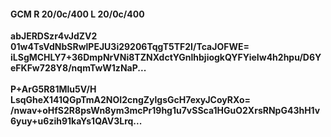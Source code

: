 #### GCM R 20/0c/400 L 20/0c/400
**abJERDSzr4vJdZV2**<br/>**01w4TsVdNbSRwlPEJU3i29206TqgT5TF2I/TcaJOFWE=**<br/>**iLSgMCHLY7+36DmpNrVNi8TZNXdctYGnlhbjiogkQYFYieIw4h2hpu/D6YeFKFw728Y8/nqmTwW1zNaP...**<br/><br/>
**P+ArG5R81Mlu5V/H**<br/>**LsqGheX141QGpTmA2NOI2cngZylgsGcH7exyJCoyRXo=**<br/>**/nwav+oHfS2R8psWn8ym3mcPr19hg1u7vSSca1HGuO2XrsRNpG43hH1v6yuy+u6zih91kaYs1QAV3Lrq...**